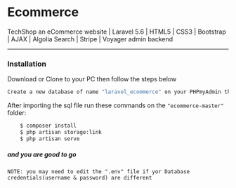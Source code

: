 # Ecommerce

TechShop an eCommerce website | Laravel 5.6 | HTML5 | CSS3 | Bootstrap | AJAX | Algolia Search | Stripe | Voyager admin backend
___
### Installation

Download or Clone to your PC then follow the steps below

```sh
Create a new database of name "laravel_ecommerce" on your PHPmyAdmin then import the file "laravel_ecommerce.sql"
```

After importing the sql file run these commands on the `"ecommerce-master"` folder:

```sh
    $ composer install
    $ php artisan storage:link
    $ php artisan serve
```
##### and you are good to go

`NOTE: you may need to edit the ".env" file if yor Database credentials(username & password) are different`
